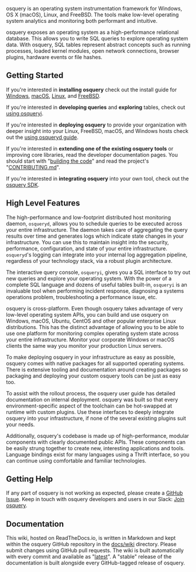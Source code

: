 osquery is an operating system instrumentation framework for Windows, OS X (macOS), Linux, and FreeBSD. The tools make low-level operating system analytics and monitoring both performant and intuitive.

osquery exposes an operating system as a high-performance relational database. This allows you to write SQL queries to explore operating system data. With osquery, SQL tables represent abstract concepts such as running processes, loaded kernel modules, open network connections, browser plugins, hardware events or file hashes.

## Getting Started

If you're interested in **installing osquery** check out the install guide for [Windows](installation/install-windows.md), [macOS](installation/install-macos.md), [Linux](installation/install-linux.md), and [FreeBSD](installation/install-freebsd.md).

If you're interested in **developing queries** and **exploring** tables, check out [using osqueryi](introduction/using-osqueryi.md).

If you're interested in **deploying osquery** to provide your organization with deeper insight into your Linux, FreeBSD, macOS, and Windows hosts check out the [using osqueryd guide](introduction/using-osqueryd.md).

If you're interested in **extending one of the existing osquery tools** or improving core libraries, read the developer documentation pages. You should start with "[building the code](development/building.md)" and read the project's "[CONTRIBUTING.md](https://github.com/osquery/osquery/blob/master/CONTRIBUTING.md)".

If you're interested in **integrating osquery** into your own tool, check out the [osquery SDK](development/osquery-sdk.md).

## High Level Features

The high-performance and low-footprint distributed host monitoring daemon, `osqueryd`, allows you to schedule queries to be executed across your entire infrastructure. The daemon takes care of aggregating the query results over time and generates logs which indicate state changes in your infrastructure. You can use this to maintain insight into the security, performance, configuration, and state of your entire infrastructure. `osqueryd`'s logging can integrate into your internal log aggregation pipeline, regardless of your technology stack, via a robust plugin architecture.

The interactive query console, `osqueryi`, gives you a SQL interface to try out new queries and explore your operating system. With the power of a complete SQL language and dozens of useful tables built-in, `osqueryi` is an invaluable tool when performing incident response, diagnosing a systems operations problem, troubleshooting a performance issue, etc.

osquery is cross-platform. Even though osquery takes advantage of very low-level operating system APIs, you can build and use osquery on Windows, macOS, Ubuntu, CentOS and other popular enterprise Linux distributions. This has the distinct advantage of allowing you to be able to use one platform for monitoring complex operating system state across your entire infrastructure. Monitor your corporate Windows or macOS clients the same way you monitor your production Linux servers.

To make deploying osquery in your infrastructure as easy as possible, osquery comes with native packages for all supported operating systems. There is extensive tooling and documentation around creating packages so packaging and deploying your custom osquery tools can be just as easy too.

To assist with the rollout process, the osquery user guide has detailed documentation on internal deployment. osquery was built so that every environment-specific aspect of the toolchain can be hot-swapped at runtime with custom plugins. Use these interfaces to deeply integrate osquery into your infrastructure, if none of the several existing plugins suit your needs.

Additionally, osquery's codebase is made up of high-performance, modular components with clearly documented public APIs. These components can be easily strung together to create new, interesting applications and tools. Language bindings exist for many languages using a Thrift interface, so you can continue using comfortable and familiar technologies.

## Getting Help

If any part of osquery is not working as expected, please create a [GitHub Issue](https://github.com/osquery/osquery/issues). Keep in touch with osquery developers and users in our Slack: [Join osquery](https://join.slack.com/t/osquery/shared_invite/zt-h29zm0gk-s2DBtGUTW4CFel0f0IjTEw).

## Documentation

This wiki, hosted on ReadTheDocs.io, is written in Markdown and kept within the osquery GitHub repository in the [docs/wiki](https://github.com/osquery/osquery/tree/master/docs/wiki) directory. Please submit changes using GitHub pull requests. The wiki is built automatically with every commit and available as "[latest](https://osquery.readthedocs.io/en/latest/)". A "stable" release of the documentation is built alongside every GitHub-tagged release of osquery.
